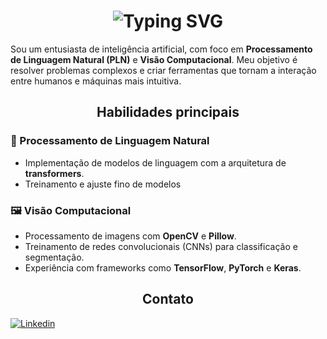 <h1 align="center">
  <img src="https://readme-typing-svg.demolab.com?font=Jetbrains+Mono&size=35&duration=2000&pause=1000&color=FFFFFFFD&background=FF000000&center=true&vCenter=true&width=435&lines=Bem+vindo!;Welcome!;Wilkommen!" alt="Typing SVG" />
</h1>

Sou um entusiasta de inteligência artificial, com foco em **Processamento de Linguagem Natural (PLN)** e **Visão Computacional**. Meu objetivo é resolver problemas complexos e criar ferramentas que tornam a interação entre humanos e máquinas mais intuitiva.


<h2 align="center"> Habilidades principais </h2>

### 🎯 Processamento de Linguagem Natural
- Implementação de modelos de linguagem com a arquitetura de **transformers**.
- Treinamento e ajuste fino de modelos

### 🖼️ Visão Computacional
- Processamento de imagens com **OpenCV** e **Pillow**.
- Treinamento de redes convolucionais (CNNs) para classificação e segmentação.
- Experiência com frameworks como **TensorFlow**, **PyTorch** e **Keras**.

<h2 align="center"> Contato </h2>

[![Linkedin](https://img.shields.io/badge/LinkedIn-0077B5?style=for-the-badge&logo=linkedin&logoColor=white)](https://br.linkedin.com/in/pedro-crespan)
